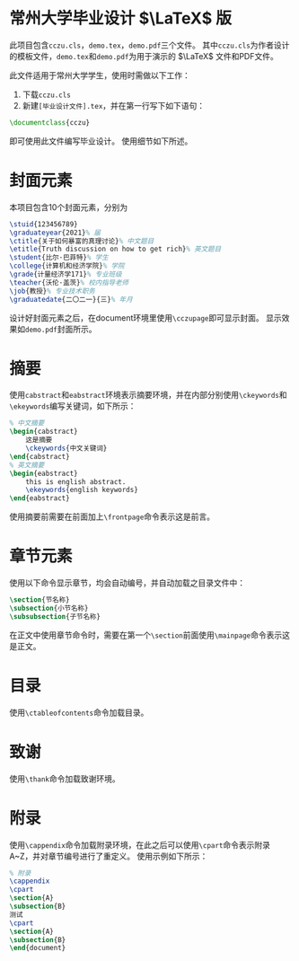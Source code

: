 # 常州大学毕业设计 $\LaTeX$ 版
此项目包含`cczu.cls`，`demo.tex`，`demo.pdf`三个文件。
其中`cczu.cls`为作者设计的模板文件，`demo.tex`和`demo.pdf`为用于演示的 $\LaTeX$ 文件和PDF文件。

此文件适用于常州大学学生，使用时需做以下工作：
1. 下载`cczu.cls`
2. 新建`[毕业设计文件].tex`，并在第一行写下如下语句：
```latex
\documentclass{cczu}
```
即可使用此文件编写毕业设计。
使用细节如下所述。
# 封面元素
本项目包含10个封面元素，分别为
```latex
\stuid{123456789}
\graduateyear{2021}% 届
\ctitle{关于如何暴富的真理讨论}% 中文题目
\etitle{Truth discussion on how to get rich}% 英文题目
\student{比尔·巴菲特}% 学生
\college{计算机和经济学院}% 学院
\grade{计量经济学171}% 专业班级
\teacher{沃伦·盖茨}% 校内指导老师
\job{教授}% 专业技术职务
\graduatedate{二〇二一}{三}% 年月
```
设计好封面元素之后，在document环境里使用`\cczupage`即可显示封面。
显示效果如`demo.pdf`封面所示。
# 摘要
使用`cabstract`和`eabstract`环境表示摘要环境，并在内部分别使用`\ckeywords`和`\ekeywords`编写关键词，如下所示：
```latex
% 中文摘要
\begin{cabstract}
	这是摘要
	\ckeywords{中文关键词}
\end{cabstract}
% 英文摘要
\begin{eabstract}
	this is english abstract.
	\ekeywords{english keywords}
\end{eabstract}
```
使用摘要前需要在前面加上`\frontpage`命令表示这是前言。
# 章节元素
使用以下命令显示章节，均会自动编号，并自动加载之目录文件中：
```latex
\section{节名称}
\subsection{小节名称}
\subsubsection{子节名称}
```
在正文中使用章节命令时，需要在第一个`\section`前面使用`\mainpage`命令表示这是正文。
# 目录
使用`\ctableofcontents`命令加载目录。
# 致谢
使用`\thank`命令加载致谢环境。
# 附录
使用`\cappendix`命令加载附录环境，在此之后可以使用`\cpart`命令表示附录A~Z，并对章节编号进行了重定义。
使用示例如下所示：
```latex
% 附录
\cappendix
\cpart
\section{A}
\subsection{B}
测试
\cpart
\section{A}
\subsection{B}
\end{document}
```
